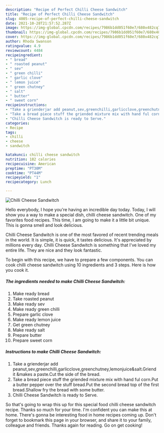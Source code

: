 ```yaml
---
description: "Recipe of Perfect Chilli Cheese Sandwitch"
title: "Recipe of Perfect Chilli Cheese Sandwitch"
slug: 4005-recipe-of-perfect-chilli-cheese-sandwitch
date: 2021-10-28T21:57:52.287Z
image: https://img-global.cpcdn.com/recipes/7986b1dd051f60e7/680x482cq70/chilli-cheese-sandwitch-recipe-main-photo.jpg
thumbnail: https://img-global.cpcdn.com/recipes/7986b1dd051f60e7/680x482cq70/chilli-cheese-sandwitch-recipe-main-photo.jpg
cover: https://img-global.cpcdn.com/recipes/7986b1dd051f60e7/680x482cq70/chilli-cheese-sandwitch-recipe-main-photo.jpg
author: Rhoda Swanson
ratingvalue: 4.9
reviewcount: 4484
recipeingredient:
- " bread"
- " roasted peanut"
- " sev"
- " green chilli"
- " garlic clove"
- " lemon juice"
- " green chutney"
- " salt"
- " butter"
- " sweet corn"
recipeinstructions:
- "Take a grienderjar add peanut,sev,greenchilli,garlicclove,greenchutney,lemonjuice&amp;salt.Griend it &amp;makes a paste.Cut the side of the bread."
- "Take a bread piece stuff the griended mixture mix with hand ful corn.Put a butter pepper over the stuff bread.Put the second bread top of the first bread.Shallow fry the bread with some butter."
- "Chilli Cheese Sandwitch is ready to Serve."
categories:
- Recipe
tags:
- chilli
- cheese
- sandwitch

katakunci: chilli cheese sandwitch 
nutrition: 182 calories
recipecuisine: American
preptime: "PT30M"
cooktime: "PT44M"
recipeyield: "1"
recipecategory: Lunch

---
```



![Chilli Cheese Sandwitch](https://img-global.cpcdn.com/recipes/7986b1dd051f60e7/680x482cq70/chilli-cheese-sandwitch-recipe-main-photo.jpg)

Hello everybody, I hope you're having an incredible day today. Today, I will show you a way to make a special dish, chilli cheese sandwitch. One of my favorites food recipes. This time, I am going to make it a little bit unique. This is gonna smell and look delicious.



Chilli Cheese Sandwitch is one of the most favored of recent trending meals in the world. It is simple, it is quick, it tastes delicious. It's appreciated by millions every day. Chilli Cheese Sandwitch is something that I've loved my entire life. They are nice and they look fantastic.


To begin with this recipe, we have to prepare a few components. You can cook chilli cheese sandwitch using 10 ingredients and 3 steps. Here is how you cook it.

<!--inarticleads1-->

##### The ingredients needed to make Chilli Cheese Sandwitch:

1. Make ready  bread
1. Take  roasted peanut
1. Make ready  sev
1. Make ready  green chilli
1. Prepare  garlic clove
1. Make ready  lemon juice
1. Get  green chutney
1. Make ready  salt
1. Prepare  butter
1. Prepare  sweet corn




<!--inarticleads2-->

##### Instructions to make Chilli Cheese Sandwitch:

1. Take a grienderjar add peanut,sev,greenchilli,garlicclove,greenchutney,lemonjuice&amp;salt.Griend it &amp;makes a paste.Cut the side of the bread.
1. Take a bread piece stuff the griended mixture mix with hand ful corn.Put a butter pepper over the stuff bread.Put the second bread top of the first bread.Shallow fry the bread with some butter.
1. Chilli Cheese Sandwitch is ready to Serve.




So that's going to wrap this up for this special food chilli cheese sandwitch recipe. Thanks so much for your time. I'm confident you can make this at home. There's gonna be interesting food in home recipes coming up. Don't forget to bookmark this page in your browser, and share it to your family, colleague and friends. Thanks again for reading. Go on get cooking!
